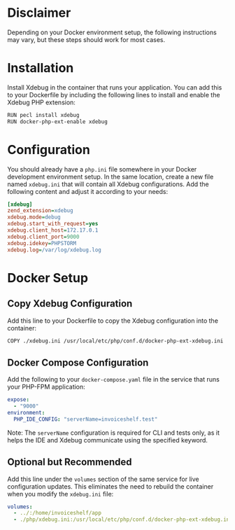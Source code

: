# Disclaimer
Depending on your Docker environment setup, the following instructions may vary, but these steps should work for most cases.

# Installation
Install Xdebug in the container that runs your application. You can add this to your Dockerfile by including the following lines to install and enable the Xdebug PHP extension:

```bash
RUN pecl install xdebug
RUN docker-php-ext-enable xdebug
```

# Configuration
You should already have a `php.ini` file somewhere in your Docker development environment setup. In the same location, create a new file named `xdebug.ini` that will contain all Xdebug configurations. Add the following content and adjust it according to your needs:

```ini
[xdebug]
zend_extension=xdebug
xdebug.mode=debug
xdebug.start_with_request=yes
xdebug.client_host=172.17.0.1
xdebug.client_port=9000
xdebug.idekey=PHPSTORM
xdebug.log=/var/log/xdebug.log
```

# Docker Setup

## Copy Xdebug Configuration
Add this line to your Dockerfile to copy the Xdebug configuration into the container:

```bash
COPY ./xdebug.ini /usr/local/etc/php/conf.d/docker-php-ext-xdebug.ini
```

## Docker Compose Configuration
Add the following to your `docker-compose.yaml` file in the service that runs your PHP-FPM application:

```yaml
expose:
  - "9000"
environment:
  PHP_IDE_CONFIG: "serverName=invoiceshelf.test"
```

Note: The `serverName` configuration is required for CLI and tests only, as it helps the IDE and Xdebug communicate using the specified keyword.

## Optional but Recommended
Add this line under the `volumes` section of the same service for live configuration updates. This eliminates the need to rebuild the container when you modify the `xdebug.ini` file:

```yaml
volumes:
  - ../:/home/invoiceshelf/app
  - ./php/xdebug.ini:/usr/local/etc/php/conf.d/docker-php-ext-xdebug.ini
```
